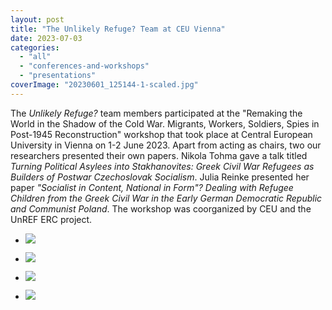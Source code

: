 ```yaml
---
layout: post
title: "The Unlikely Refuge? Team at CEU Vienna"
date: 2023-07-03
categories: 
  - "all"
  - "conferences-and-workshops"
  - "presentations"
coverImage: "20230601_125144-1-scaled.jpg"
---
```


The _Unlikely Refuge?_ team members participated at the "Remaking the World in the Shadow of the Cold War. Migrants, Workers, Soldiers, Spies in Post-1945 Reconstruction" workshop that took place at Central European University in Vienna on 1-2 June 2023. Apart from acting as chairs, two our researchers presented their own papers. Nikola Tohma gave a talk titled _Turning Political Asylees into Stakhanovites: Greek Civil War Refugees as Builders of Postwar Czechoslovak Socialism_. Julia Reinke presented her paper _"Socialist in Content, National in Form"? Dealing with Refugee Children from the Greek Civil War in the Early German Democratic Republic and Communist Poland_. The workshop was coorganized by CEU and the UnREF ERC project.

- ![](/assets/images/20230602_093319-1-1024x768.jpg)
    
- ![](/assets/images/20230601_125144-1-1024x768.jpg)
    
- ![](/assets/images/20230601_155312-1-1024x768.jpg)
    
- ![](/assets/images/20230601_120324-1-1024x768.jpg)
